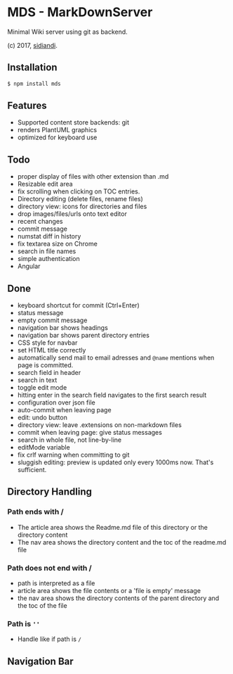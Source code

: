 # MDS - MarkDownServer

Minimal Wiki server using git as backend.

(c) 2017, [sidiandi](https://github.com/sidiandi).

## Installation
```bash
$ npm install mds
```

## Features
- Supported content store backends: git
- renders PlantUML graphics
- optimized for keyboard use

## Todo

* proper display of files with other extension than .md
* Resizable edit area
* fix scrolling when clicking on TOC entries.
* Directory editing (delete files, rename files)
* directory view: icons for directories and files
* drop images/files/urls onto text editor
* recent changes
* commit message
* numstat diff in history
* fix textarea size on Chrome
* search in file names
* simple authentication
* Angular

## Done

* keyboard shortcut for commit (Ctrl+Enter)
* status message
* empty commit message 
* navigation bar shows headings
* navigation bar shows parent directory entries
* CSS style for navbar
* set HTML title correctly
* automatically send mail to email adresses and `@name` mentions when page is committed.
* search field in header
* search in text
* toggle edit mode
* hitting enter in the search field navigates to the first search result
* configuration over json file
* auto-commit when leaving page
* edit: undo button
* directory view: leave .extensions on non-markdown files
* commit when leaving page: give status messages
* search in whole file, not line-by-line
* editMode variable
* fix crlf warning when committing to git
* sluggish editing: preview is updated only every 1000ms now. That's sufficient.

## Directory Handling

### Path ends with /
* The article area shows the Readme.md file of this directory or the directory content
* The nav area shows the directory content and the toc of the readme.md file

### Path does not end with /
* path is interpreted as a file
* article area shows the file contents or a 'file is empty' message
* the nav area shows the directory contents of the parent directory and the toc of the file 

### Path is `''`
* Handle like if path is `/`

## Navigation Bar


